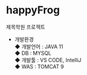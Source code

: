 # happyFrog
 제목학원 프로젝트<br>
- 개발환경<br>
◆ 개발언어 : JAVA 11<br> 
◆ DB : MYSQL<br>
◆ 개발툴 : VS CODE, IntelliJ<br>
◆ WAS : TOMCAT 9 
 
